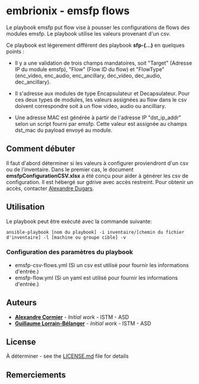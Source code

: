 # embrionix - emsfp flows

Le playbook emsfp put flow vise à pousser les configurations de flows des modules emsfp. Le playbook utilise les valeurs provenant d'un csv.

Ce playbook est légerement différent des playbook **sfp-(...)** en quelques points :

- Il y a une validation de trois champs mandatoires, soit "Target" (Adresse IP du module emsfp), "Flow" (Flow ID du flow) et "FlowType" (enc_video, enc_audio, enc_ancillary, dec_video, dec_audio, dec_ancillary).

- Il s'adresse aux modules de type Encapsulateur et Decapsulateur. Pour ces deux types de modules, les valeurs assignées au flow dans le csv doivent correspondre soit à un flow video, audio ou ancilliary.

- Une adresse MAC est générée à partir de l'adresse IP "dst_ip_addr" selon un script fourni par emsfp. Cette valeur est assignée au champs dst_mac du payload envoyé au module.

## Comment débuter

Il faut d'abord déterminer si les valeurs à configurer proviendront d'un csv ou de l'inventaire. Dans le premier cas, le document **emsfpConfigurationCSV.xlsx** a été conçu pour aider à générer les csv de configuration. Il est hébergé sur gdrive avec accès restreint. Pour obtenir un accès, contacter [Alexandre Dugars](mailto:alexandre.dugas@radio-canada.ca).

## Utilisation

Le playbook peut être exécuté avec la commande suivante:

`ansible-playbook [nom du playbook] -i inventaire/[chemin du fichier d'inventaire] -l [machine ou groupe cible] -v`

### Configuration des paramètres du playbook

- emsfp-csv-flows.yml (Si un csv est utilisé pour fournir les informations d'entrée.)
- emsfp-flow.yml (Si un yaml est utilisé pour fournir les informations d'entrée.)

## Auteurs

- **[Alexandre Cormier](mailto:alexandre.cormier@radio-canada.ca)** - *Initial work* - ISTM - ASD
- **[Guillaume Lorrain-Bélanger](mailto:guillaume.lorrain-belanger@radio-canada.ca)** - *Initial work* - ISTM - ASD

## License

À déterminer - see the [LICENSE.md](LICENSE.md) file for details

## Remerciements
